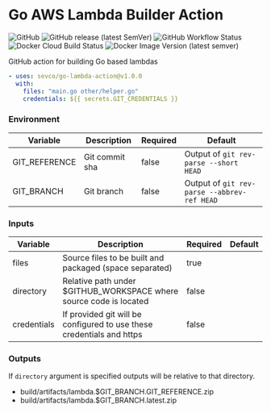 Go AWS Lambda Builder Action
========================

![GitHub](https://img.shields.io/github/license/sevco/go-lambda-action)
![GitHub release (latest SemVer)](https://img.shields.io/github/v/release/sevco/go-lambda-action)
![GitHub Workflow Status](https://img.shields.io/github/workflow/status/sevco/go-lambda-action/CI)
![Docker Cloud Build Status](https://img.shields.io/docker/cloud/build/sevcosec/go-lambda-action)
![Docker Image Version (latest semver)](https://img.shields.io/docker/v/sevcosec/go-lambda-action)

GitHub action for building Go based lambdas

```yaml
- uses: sevco/go-lambda-action@v1.0.0
  with:
    files: "main.go other/helper.go"
    credentials: ${{ secrets.GIT_CREDENTIALS }}
```

### Environment
| Variable | Description | Required | Default |
|----------|-------------|----------|---------|
| GIT_REFERENCE | Git commit sha | false | Output of `git rev-parse --short HEAD` |
| GIT_BRANCH | Git branch | false | Output of `git rev-parse --abbrev-ref HEAD` |

### Inputs
| Variable | Description | Required | Default |
|----------|-------------|----------|---------|
| files     | Source files to be built and packaged (space separated) | true | | 
| directory | Relative path under $GITHUB_WORKSPACE where source code is located | false |
| credentials | If provided git will be configured to use these credentials and https | false | |

### Outputs

If `directory` argument is specified outputs will be relative to that directory.

* build/artifacts/lambda.$GIT_BRANCH.GIT_REFERENCE.zip
* build/artifacts/lambda.$GIT_BRANCH.latest.zip
